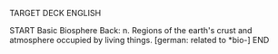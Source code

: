 TARGET DECK
ENGLISH

START
Basic
Biosphere
Back: n. Regions of the earth's crust and atmosphere occupied by living things. [german: related to *bio-]
END
